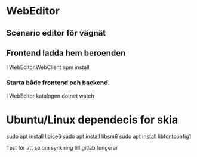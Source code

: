 # WebEditor
## Scenario editor för vägnät

## Frontend ladda hem beroenden
I WebEditor.WebClient 
npm install

### Starta både frontend och backend.
I WebEditor katalogen 
dotnet watch

# Ubuntu/Linux dependecis for skia
sudo apt install libice6
sudo apt install libsm6
sudo apt install libfontconfig1

Test för att se om synkning till gitlab fungerar
